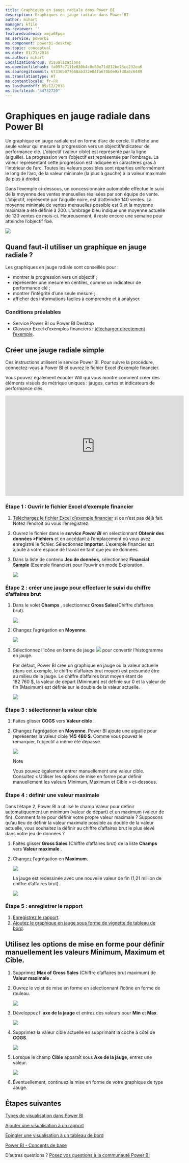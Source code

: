 ```yaml
---
title: Graphiques en jauge radiale dans Power BI
description: Graphiques en jauge radiale dans Power BI
author: mihart
manager: kfile
ms.reviewer: ''
featuredvideoid: xmja6Epqa
ms.service: powerbi
ms.component: powerbi-desktop
ms.topic: conceptual
ms.date: 01/21/2018
ms.author: mihart
LocalizationGroup: Visualizations
ms.openlocfilehash: fa097c7111e630b4c0c80e71d812be73cc232ea6
ms.sourcegitcommit: 67336b077668ab332e04fa670b0e9afd0a0c6489
ms.translationtype: HT
ms.contentlocale: fr-FR
ms.lasthandoff: 09/12/2018
ms.locfileid: "44732720"
---
```

# <a name="radial-gauge-charts-in-power-bi"></a>Graphiques en jauge radiale dans Power BI
Un graphique en jauge radiale est en forme d’arc de cercle. Il affiche une seule valeur qui mesure la progression vers un objectif/indicateur de performance clé.  L’objectif (valeur cible) est représenté par la ligne (aiguille). La progression vers l’objectif est représentée par l’ombrage.  La valeur représentant cette progression est indiquée en caractères gras à l’intérieur de l’arc. Toutes les valeurs possibles sont réparties uniformément le long de l’arc, de la valeur minimale (la plus à gauche) à la valeur maximale (la plus à droite).

Dans l’exemple ci-dessous, un concessionnaire automobile effectue le suivi de la moyenne des ventes mensuelles réalisées par son équipe de vente. L’objectif, représenté par l’aiguille noire, est d’atteindre 140 ventes.  La moyenne minimale de ventes mensuelles possible est 0 et la moyenne maximale a été définie à 200.  L’ombrage bleu indique une moyenne actuelle de 120 ventes ce mois-ci. Heureusement, il reste encore une semaine pour atteindre l’objectif fixé.

![](media/power-bi-visualization-radial-gauge-charts/gauge_m.png)

## <a name="when-to-use-a-radial-gauge"></a>Quand faut-il utiliser un graphique en jauge radiale ?
Les graphiques en jauge radiale sont conseillés pour :

* montrer la progression vers un objectif ;
* représenter une mesure en centiles, comme un indicateur de performance clé ;
* montrer l’intégrité d’une seule mesure ;
* afficher des informations faciles à comprendre et à analyser.

### <a name="prerequisites"></a>Conditions préalables
 - Service Power BI ou Power BI Desktop
 - Classeur Excel d’exemples financiers : [télécharger directement l’exemple](http://go.microsoft.com/fwlink/?LinkID=521962).

## <a name="create-a-basic-radial-gauge"></a>Créer une jauge radiale simple
Ces instructions utilisent le service Power BI. Pour suivre la procédure, connectez-vous à Power BI et ouvrez le fichier Excel d’exemple financier.  

Vous pouvez également écouter Will qui vous montre comment créer des éléments visuels de métrique uniques : jauges, cartes et indicateurs de performance clés.

<iframe width="560" height="315" src="https://www.youtube.com/embed/xmja6EpqaO0?list=PL1N57mwBHtN0JFoKSR0n-tBkUJHeMP2cP" frameborder="0" allowfullscreen></iframe>

### <a name="step-1-open-the-financial-sample-excel-file"></a>Étape 1 : Ouvrir le fichier Excel d’exemple financier
1. [Téléchargez le fichier Excel d’exemple financier](../sample-financial-download.md) si ce n’est pas déjà fait. Notez l’endroit où vous l’enregistrez.

2. Ouvrez le fichier dans le ***service Power BI*** en sélectionnant **Obtenir des données \>Fichiers** et en accédant à l’emplacement où vous avez enregistré le fichier. Sélectionnez **Importer**. L’exemple financier est ajouté à votre espace de travail en tant que jeu de données.

3. Dans la liste de contenu **Jeu de données**, sélectionnez **Financial Sample** (Exemple financier) pour l’ouvrir en mode Exploration.

    ![](media/power-bi-visualization-radial-gauge-charts/power-bi-dataset.png)

### <a name="step-2-create-a-gauge-to-track-gross-sales"></a>Étape 2 : créer une jauge pour effectuer le suivi du chiffre d’affaires brut
1. Dans le volet **Champs** , sélectionnez **Gross Sales**(Chiffre d’affaires brut).
   
   ![](media/power-bi-visualization-radial-gauge-charts/grosssalesvalue_new.png)
2. Changez l’agrégation en **Moyenne**.
   
   ![](media/power-bi-visualization-radial-gauge-charts/changetoaverage_new.png)
3. Sélectionnez l’icône en forme de jauge ![](media/power-bi-visualization-radial-gauge-charts/gaugeicon_new.png) pour convertir l’histogramme en jauge.
   
   Par défaut, Power BI crée un graphique en jauge où la valeur actuelle (dans cet exemple, le chiffre d’affaires brut moyen) est présumée être au milieu de la jauge. Le chiffre d’affaires brut moyen étant de 182 760 $, la valeur de départ (Minimum) est définie sur 0 et la valeur de fin (Maximum) est définie sur le double de la valeur actuelle.
   
   ![](media/power-bi-visualization-radial-gauge-charts/gauge_no_target.png)

### <a name="step-3-set-a-target-value"></a>Étape 3 : sélectionner la valeur cible
1. Faites glisser **COGS** vers **Valeur cible** .
2. Changez l’agrégation en **Moyenne**.
   Power BI ajoute une aiguille pour représenter la valeur cible **145 480 $**. Comme vous pouvez le remarquer, l’objectif a même été dépassé.
   
   ![](media/power-bi-visualization-radial-gauge-charts/gaugeinprogress_new.png)
   
   > [!NOTE]
   > Vous pouvez également entrer manuellement une valeur cible.  Consultez « Utiliser les options de mise en forme pour définir manuellement les valeurs Minimum, Maximum et Cible » ci-dessous.
   > 
   > 

### <a name="step-4-set-a-maximum-value"></a>Étape 4 : définir une valeur maximale
Dans l’étape 2, Power BI a utilisé le champ Valeur pour définir automatiquement un minimum (valeur de départ) et un maximum (valeur de fin).  Comment faire pour définir votre propre valeur maximale ?  Supposons qu’au lieu de définir la valeur maximale possible au double de la valeur actuelle, vous souhaitez la définir au chiffre d’affaires brut le plus élevé dans votre jeu de données ? 

1. Faites glisser **Gross Sales** (Chiffre d’affaires brut) de la liste **Champs** vers **Valeur maximale** .
2. Changez l’agrégation en **Maximum**.
   
   ![](media/power-bi-visualization-radial-gauge-charts/setmaximum_new.png)
   
   La jauge est redessinée avec une nouvelle valeur de fin (1,21 million de chiffre d’affaires brut).
   
   ![](media/power-bi-visualization-radial-gauge-charts/power-bi-final-gauge.png)

### <a name="step-5-save-your-report"></a>Étape 5 : enregistrer le rapport
1. [Enregistrez le rapport](../service-report-save.md).
2. [Ajoutez le graphique en jauge sous forme de vignette de tableau de bord](../service-dashboard-tiles.md). 

## <a name="use-formatting-options-to-manually-set-minimum-maximum-and-target-values"></a>Utilisez les options de mise en forme pour définir manuellement les valeurs Minimum, Maximum et Cible.
1. Supprimez **Max of Gross Sales** (Chiffre d’affaires brut maximum) de **Valeur maximale** .
2. Ouvrez le volet de mise en forme en sélectionnant l’icône en forme de rouleau.
   
   ![](media/power-bi-visualization-radial-gauge-charts/power-bi-roller.png)
3. Développez l’ **axe de la jauge** et entrez des valeurs pour **Min** et **Max**.
   
    ![](media/power-bi-visualization-radial-gauge-charts/power-bi-gauge-axis.png)
4. Supprimez la valeur cible actuelle en supprimant la coche à côté de **COGS**.
   
    ![](media/power-bi-visualization-radial-gauge-charts/pbi_remove_target.png)
5. Lorsque le champ **Cible** apparaît sous **Axe de la jauge**, entrez une valeur.
   
    ![](media/power-bi-visualization-radial-gauge-charts/power-bi-gauge-target.png)
6. Éventuellement, continuez la mise en forme de votre graphique de type Jauge.

## <a name="next-steps"></a>Étapes suivantes
[Types de visualisation dans Power BI](power-bi-visualization-types-for-reports-and-q-and-a.md)

[Ajouter une visualisation à un rapport](power-bi-report-add-visualizations-i.md)

[Épingler une visualisation à un tableau de bord](../service-dashboard-pin-tile-from-report.md)

[Power BI - Concepts de base](../service-basic-concepts.md)

D’autres questions ? [Posez vos questions à la communauté Power BI](http://community.powerbi.com/)

